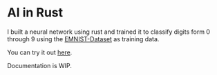 # AI in Rust

I built a neural network using rust and trained it to classify digits form 0 through 9 using the [EMNIST-Dataset](https://arxiv.org/pdf/1702.05373v1) as training data.

You can try it out [here](https://corvinlogge.github.io/projects/network).

Documentation is WIP.